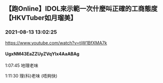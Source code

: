 ## 【跑Online】IDOL來示範一次什麼叫正確的工商態度【HKVTuber如月瑠美】
### 2021-08-13 13:02:25
https://www.youtube.com/watch?v=tjW1BfXMA7k
#### UgxNM43EaZZUyZVqYIx4AaABAg
1:07:45 地理老味

1:11:30 理(科)老味 (唔夠快)

